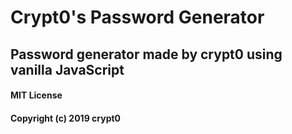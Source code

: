 # Crypt0's Password Generator
## Password generator made by crypt0 using vanilla JavaScript


#### MIT License
#### Copyright (c) 2019 crypt0
